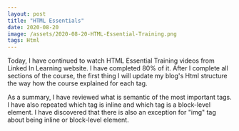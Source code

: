 ```yaml
---
layout: post
title: "HTML Essentials"
date: 2020-08-20
image: /assets/2020-08-20-HTML-Essential-Training.png
tags: Html
---
```


Today, I have continued to watch HTML Essential Training videos from Linked In Learning website. I have completed 80% of it. After I complete all sections of the course, the first thing I will update my blog's Html structure the way how the course explained for each tag.

As a summary, I have reviewed what is semantic of the most important tags. I have also repeated which tag is inline and which tag is a block-level element. I have discovered that there is also an exception for "img" tag about being inline or block-level element.
